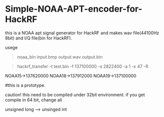 # Simple-NOAA-APT-encoder-for-HackRF

this is a NOAA apt signal generator for HackRF and makes wav file(44100Hz 8bit) and I/Q file(bin for HackRF).

usege

>noaa_bin input.bmp output.wav output.bin


>hackrf_transfer -t test.bin -f 137100000 -s 2822400 -a 1 -x 47 -R

NOAA15->137620000
NOAA18->137912000
NOAA19->137100000

#this is a prototype.

caution! this need to be compiled under 32bit environment.
if you get compile in 64 bit, change all 

  unsigned long --> unsinged int


